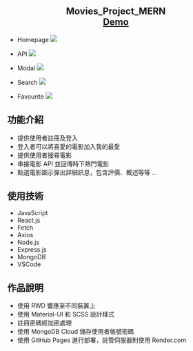 <h2 align="center">
  Movies_Project_MERN<br/>
  <a href="https://et1016.github.io/movies-project-mern/" target="_blank">Demo</a>
</h2>

- Homepage
![](https://i.imgur.com/Hj00l0L.jpg)

- API
![](https://i.imgur.com/SW6SOYG.png)

- Modal
![](https://i.imgur.com/xzxIVQd.jpg)

- Search
![](https://i.imgur.com/GLwCxMn.jpg)

- Favourite
![](https://i.imgur.com/TCmb5Gg.png)

<h2>功能介紹</h2>

- 提供使用者註冊及登入
- 登入者可以將喜愛的電影加入我的最愛
- 提供使用者搜尋電影
- 串接電影 API 並回傳時下熱門電影
- 點選電影圖示彈出詳細訊息，包含評價、概述等等 ...

<h2>使用技術</h2>

- JavaScript
- React.js
- Fetch
- Axios
- Node.js
- Express.js
- MongoDB
- VSCode

<h2>作品說明</h2>

- 使用 RWD 響應至不同裝置上
- 使用 Material-UI 和 SCSS 設計樣式
- 註冊密碼經加密處理
- 使用 MongoDB Cloud 儲存使用者帳號密碼
- 使用 GitHub Pages 進行部署，託管伺服器則使用 Render.com
